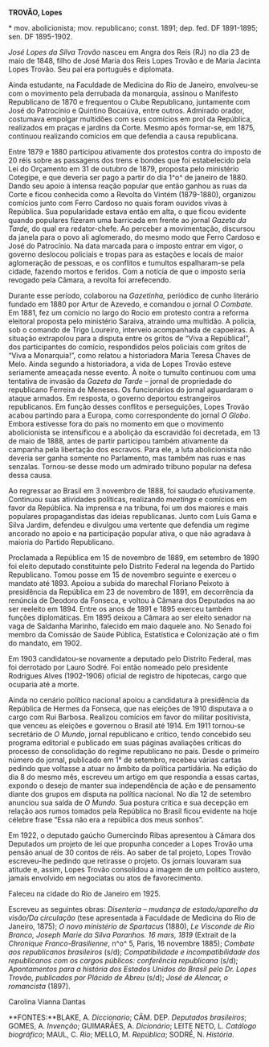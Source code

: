 **TROVÃO, Lopes**

\* mov. abolicionista; mov. republicano; const. 1891; dep. fed. DF
1891-1895; sen. DF 1895-1902.

*José Lopes da Silva Trovão* nasceu em Angra dos Reis (RJ) no dia 23 de
maio de 1848, filho de José Maria dos Reis Lopes Trovão e de Maria
Jacinta Lopes Trovão. Seu pai era português e diplomata.

Ainda estudante, na Faculdade de Medicina do Rio de Janeiro, envolveu-se
com o movimento pela derrubada da monarquia, assinou o Manifesto
Republicano de 1870 e frequentou o Clube Republicano, juntamente com
José do Patrocínio e Quintino Bocaiúva, entre outros. Admirado orador,
costumava empolgar multidões com seus comícios em prol da República,
realizados em praças e jardins da Corte. Mesmo após formar-se, em 1875,
continuou realizando comícios em que defendia a causa republicana.

Entre 1879 e 1880 participou ativamente dos protestos contra do imposto
de 20 réis sobre as passagens dos trens e bondes que foi estabelecido
pela Lei do Orçamento em 31 de outubro de 1879, proposta pelo ministério
Cotegipe, e que deveria ser pago a partir do dia 1^o^ de janeiro de
1880. Dando seu apoio à intensa reação popular que então ganhou as ruas
da Corte e ficou conhecida como a Revolta do Vintém (1879-1880),
organizou comícios junto com Ferro Cardoso no quais foram ouvidos vivas
à República. Sua popularidade estava então em alta, o que ficou evidente
quando populares fizeram uma barricada em frente ao jornal *Gazeta da
Tarde,* do qual era redator-chefe. Ao perceber a movimentação, discursou
da janela para o povo ali aglomerado, do mesmo modo que Ferro Cardoso e
José do Patrocínio. Na data marcada para o imposto entrar em vigor, o
governo deslocou policiais e tropas para as estações e locais de maior
aglomeração de pessoas, e os conflitos e tumultos espalharam-se pela
cidade, fazendo mortos e feridos. Com a notícia de que o imposto seria
revogado pela Câmara, a revolta foi arrefecendo.

Durante esse período, colaborou na *Gazetinha,* periódico de cunho
literário fundado em 1880 por Artur de Azevedo, e comandou o jornal *O
Combate.* Em 1881, fez um comício no largo do Rocio em protesto contra a
reforma eleitoral proposta pelo ministério Saraiva, atraindo uma
multidão. A polícia, sob o comando de Trigo Loureiro, interveio
acompanhada de capoeiras. A situação extrapolou para a disputa entre os
gritos de “Viva a República!”, dos participantes do comício, respondidos
pelos policiais com gritos de “Viva a Monarquia!”, como relatou a
historiadora Maria Teresa Chaves de Melo. Ainda segundo a historiadora,
a vida de Lopes Trovão esteve seriamente ameaçada nesse evento. À noite
o tumulto continuou com uma tentativa de invasão da *Gazeta da Tarde –*
jornal de propriedade do republicano Ferreira de Meneses. Os
funcionários do jornal aguardaram o ataque armados. Em resposta, o
governo deportou estrangeiros republicanos. Em função desses conflitos e
perseguições, Lopes Trovão acabou partindo para a Europa, como
correspondente do jornal *O Globo*. Embora estivesse fora do país no
momento em que o movimento abolicionista se intensificou e a abolição da
escravidão foi decretada, em 13 de maio de 1888, antes de partir
participou também ativamente da campanha pela libertação dos escravos.
Para ele, a luta abolicionista não deveria ser ganha somente no
Parlamento, mas também nas ruas e nas senzalas. Tornou-se desse modo um
admirado tribuno popular na defesa dessa causa.

Ao regressar ao Brasil em 3 novembro de 1888, foi saudado efusivamente.
Continuou suas atividades políticas, realizando *meetings* e comícios em
favor da República. Na imprensa e na tribuna, foi um dos maiores e mais
populares propagandistas das ideias republicanas. Junto com Luís Gama e
Silva Jardim, defendeu e divulgou uma vertente que defendia um regime
ancorado no apoio e na participação popular ativa, o que não agradava à
maioria do Partido Republicano.

Proclamada a República em 15 de novembro de 1889, em setembro de 1890
foi eleito deputado constituinte pelo Distrito Federal na legenda do
Partido Republicano. Tomou posse em 15 de novembro seguinte e exerceu o
mandato até 1893. Apoiou a subida do marechal Floriano Peixoto à
presidência da República em 23 de novembro de 1891, em decorrência da
renúncia de Deodoro da Fonseca, e voltou à Câmara dos Deputados na ao
ser reeleito em 1894. Entre os anos de 1891 e 1895 exerceu também
funções diplomáticas. Em 1895 deixou a Câmara ao ser eleito senador na
vaga de Saldanha Marinho, falecido em maio daquele ano. No Senado foi
membro da Comissão de Saúde Pública, Estatística e Colonização até o fim
do mandato, em 1902.

Em 1903 candidatou-se novamente a deputado pelo Distrito Federal, mas
foi derrotado por Lauro Sodré. Foi então nomeado pelo presidente
Rodrigues Alves (1902-1906) oficial de registro de hipotecas, cargo que
ocuparia até a morte.

Ainda no cenário político nacional apoiou a candidatura à presidência da
República de Hermes da Fonseca, que nas eleições de 1910 disputava a o
cargo com Rui Barbosa. Realizou comícios em favor do militar
positivista, que venceu as eleições e governou o Brasil até 1914. Em
1911 tornou-se secretário de *O Mundo*, jornal republicano e crítico,
tendo concebido seu programa editorial e publicado em suas páginas
avaliações críticas do processo de consolidação do regime republicano no
país. Desde o primeiro número do jornal, publicado em 1° de setembro,
recebeu várias cartas pedindo que voltasse a atuar no âmbito da política
partidária. Na edição do dia 8 do mesmo mês, escreveu um artigo em que
respondia a essas cartas, expondo o desejo de manter sua independência
de ação e de pensamento diante dos grupos em disputa na política
nacional. No dia 12 de setembro anunciou sua saída de *O Mundo.* Sua
postura crítica e sua decepção em relação aos rumos tomados pela
República no Brasil ficou evidente na hoje célebre frase “Essa não era a
república dos meus sonhos”.

Em 1922, o deputado gaúcho Gumercindo Ribas apresentou à Câmara dos
Deputados um projeto de lei que propunha conceder a Lopes Trovão uma
pensão anual de 30 contos de réis. Ao saber de tal projeto, Lopes Trovão
escreveu-lhe pedindo que retirasse o projeto. Os jornais louvaram sua
atitude e, assim, Lopes Trovão consolidou a imagem de um político
austero, jamais envolvido em negociatas ou atos de favorecimento.

Faleceu na cidade do Rio de Janeiro em 1925.

Escreveu as seguintes obras: *Disenteria – mudança de estado/aparelho da
visão/Da circulação* (tese apresentada à Faculdade de Medicina do Rio de
Janeiro, 1875); *O novo ministério de Spartacus* (1880), *Le Visconde de
Rio Branco, Joseph Marie da Silva Paranhos. 16 mars, 1819* (Extrait de
la *Chronique Franco-Brasilienne*, n^o^ 5, Paris, 16 novembre 1885);
*Combate aos republicanos brasileiros* (s/d); *Compatibilidade e
incompatibilidade dos republicanos com os cargos públicos: conferência
republicana* (s/d); *Apontamentos para a história dos Estados Unidos do
Brasil pelo Dr. Lopes Trovão, publicados por Plácido de Abreu* (s/d);
*José de Alencar, o romancista* (1897).

Carolina Vianna Dantas

**FONTES:**BLAKE, A. *Diccionario*; CÂM. DEP. *Deputados brasileiros*;
GOMES, A. *Invenção*; GUIMARÃES, A. *Dicionário*; LEITE NETO, L.
*Catálogo biográfico*; MAUL, C. *Rio*; MELLO, M. *República*; SODRÉ, N.
*História*.
